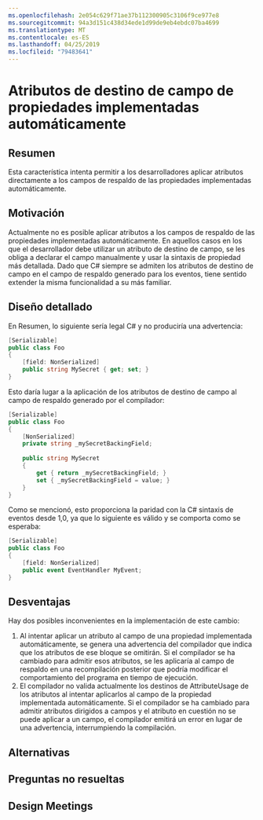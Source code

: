 ```yaml
---
ms.openlocfilehash: 2e054c629f71ae37b112300905c3106f9ce977e8
ms.sourcegitcommit: 94a3d151c438d34ede1d99de9eb4ebdc07ba4699
ms.translationtype: MT
ms.contentlocale: es-ES
ms.lasthandoff: 04/25/2019
ms.locfileid: "79483641"
---
```

# <a name="auto-implemented-property-field-targeted-attributes"></a>Atributos de destino de campo de propiedades implementadas automáticamente

## <a name="summary"></a>Resumen
[summary]: #summary

Esta característica intenta permitir a los desarrolladores aplicar atributos directamente a los campos de respaldo de las propiedades implementadas automáticamente.

## <a name="motivation"></a>Motivación
[motivation]: #motivation

Actualmente no es posible aplicar atributos a los campos de respaldo de las propiedades implementadas automáticamente.  En aquellos casos en los que el desarrollador debe utilizar un atributo de destino de campo, se les obliga a declarar el campo manualmente y usar la sintaxis de propiedad más detallada.  Dado que C# siempre se admiten los atributos de destino de campo en el campo de respaldo generado para los eventos, tiene sentido extender la misma funcionalidad a su más familiar.

## <a name="detailed-design"></a>Diseño detallado
[design]: #detailed-design

En Resumen, lo siguiente sería legal C# y no produciría una advertencia:

```csharp
[Serializable]
public class Foo 
{
    [field: NonSerialized]
    public string MySecret { get; set; }
}
```

Esto daría lugar a la aplicación de los atributos de destino de campo al campo de respaldo generado por el compilador:

```csharp
[Serializable]
public class Foo 
{
    [NonSerialized]
    private string _mySecretBackingField;
    
    public string MySecret
    {
        get { return _mySecretBackingField; }
        set { _mySecretBackingField = value; }
    }
}
```

Como se mencionó, esto proporciona la paridad con la C# sintaxis de eventos desde 1,0, ya que lo siguiente es válido y se comporta como se esperaba:

```csharp
[Serializable]
public class Foo
{
    [field: NonSerialized]
    public event EventHandler MyEvent;
}
```

## <a name="drawbacks"></a>Desventajas
[drawbacks]: #drawbacks

Hay dos posibles inconvenientes en la implementación de este cambio:

1. Al intentar aplicar un atributo al campo de una propiedad implementada automáticamente, se genera una advertencia del compilador que indica que los atributos de ese bloque se omitirán.  Si el compilador se ha cambiado para admitir esos atributos, se les aplicaría al campo de respaldo en una recompilación posterior que podría modificar el comportamiento del programa en tiempo de ejecución.
1. El compilador no valida actualmente los destinos de AttributeUsage de los atributos al intentar aplicarlos al campo de la propiedad implementada automáticamente.  Si el compilador se ha cambiado para admitir atributos dirigidos a campos y el atributo en cuestión no se puede aplicar a un campo, el compilador emitirá un error en lugar de una advertencia, interrumpiendo la compilación.

## <a name="alternatives"></a>Alternativas
[alternatives]: #alternatives

## <a name="unresolved-questions"></a>Preguntas no resueltas
[unresolved]: #unresolved-questions

## <a name="design-meetings"></a>Design Meetings
